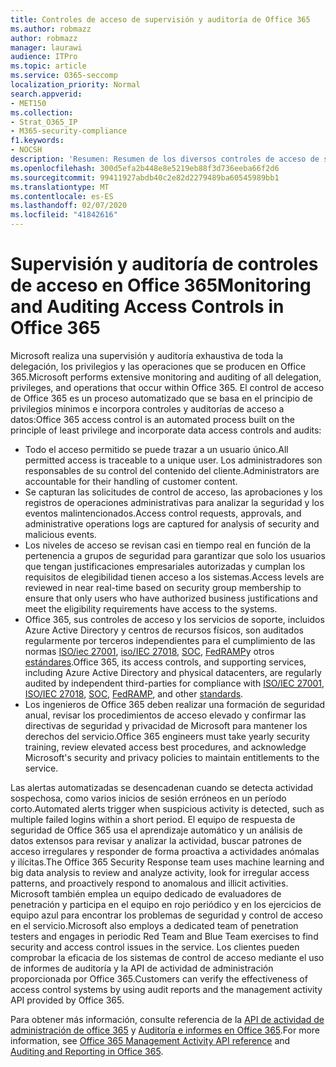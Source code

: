 ```yaml
---
title: Controles de acceso de supervisión y auditoría de Office 365
ms.author: robmazz
author: robmazz
manager: laurawi
audience: ITPro
ms.topic: article
ms.service: O365-seccomp
localization_priority: Normal
search.appverid:
- MET150
ms.collection:
- Strat_O365_IP
- M365-security-compliance
f1.keywords:
- NOCSH
description: 'Resumen: Resumen de los diversos controles de acceso de supervisión y auditoría disponibles en Office 365.'
ms.openlocfilehash: 300d5efa2b448e8e5219eb88f3d736eeba66f2d6
ms.sourcegitcommit: 99411927abdb40c2e82d2279489ba60545989bb1
ms.translationtype: MT
ms.contentlocale: es-ES
ms.lasthandoff: 02/07/2020
ms.locfileid: "41842616"
---
```

# <a name="monitoring-and-auditing-access-controls-in-office-365"></a><span data-ttu-id="884ee-103">Supervisión y auditoría de controles de acceso en Office 365</span><span class="sxs-lookup"><span data-stu-id="884ee-103">Monitoring and Auditing Access Controls in Office 365</span></span>

<span data-ttu-id="884ee-104">Microsoft realiza una supervisión y auditoría exhaustiva de toda la delegación, los privilegios y las operaciones que se producen en Office 365.</span><span class="sxs-lookup"><span data-stu-id="884ee-104">Microsoft performs extensive monitoring and auditing of all delegation, privileges, and operations that occur within Office 365.</span></span> <span data-ttu-id="884ee-105">El control de acceso de Office 365 es un proceso automatizado que se basa en el principio de privilegios mínimos e incorpora controles y auditorías de acceso a datos:</span><span class="sxs-lookup"><span data-stu-id="884ee-105">Office 365 access control is an automated process built on the principle of least privilege and incorporate data access controls and audits:</span></span>

- <span data-ttu-id="884ee-106">Todo el acceso permitido se puede trazar a un usuario único.</span><span class="sxs-lookup"><span data-stu-id="884ee-106">All permitted access is traceable to a unique user.</span></span> <span data-ttu-id="884ee-107">Los administradores son responsables de su control del contenido del cliente.</span><span class="sxs-lookup"><span data-stu-id="884ee-107">Administrators are accountable for their handling of customer content.</span></span>
- <span data-ttu-id="884ee-108">Se capturan las solicitudes de control de acceso, las aprobaciones y los registros de operaciones administrativas para analizar la seguridad y los eventos malintencionados.</span><span class="sxs-lookup"><span data-stu-id="884ee-108">Access control requests, approvals, and administrative operations logs are captured for analysis of security and malicious events.</span></span>
- <span data-ttu-id="884ee-109">Los niveles de acceso se revisan casi en tiempo real en función de la pertenencia a grupos de seguridad para garantizar que solo los usuarios que tengan justificaciones empresariales autorizadas y cumplan los requisitos de elegibilidad tienen acceso a los sistemas.</span><span class="sxs-lookup"><span data-stu-id="884ee-109">Access levels are reviewed in near real-time based on security group membership to ensure that only users who have authorized business justifications and meet the eligibility requirements have access to the systems.</span></span>
- <span data-ttu-id="884ee-110">Office 365, sus controles de acceso y los servicios de soporte, incluidos Azure Active Directory y centros de recursos físicos, son auditados regularmente por terceros independientes para el cumplimiento de las normas [ISO/iec 27001](https://www.microsoft.com/TrustCenter/Compliance/iso-iec-27001), [iso/IEC 27018](https://www.microsoft.com/TrustCenter/Compliance/iso-iec-27018), [SOC](https://www.microsoft.com/TrustCenter/Compliance/SOC), [FedRAMP](https://www.microsoft.com/TrustCenter/Compliance/FedRAMP)y otros [estándares](https://www.microsoft.com/TrustCenter/Compliance?service=Office#Icons).</span><span class="sxs-lookup"><span data-stu-id="884ee-110">Office 365, its access controls, and supporting services, including Azure Active Directory and physical datacenters, are regularly audited by independent third-parties for compliance with [ISO/IEC 27001](https://www.microsoft.com/TrustCenter/Compliance/iso-iec-27001), [ISO/IEC 27018](https://www.microsoft.com/TrustCenter/Compliance/iso-iec-27018), [SOC](https://www.microsoft.com/TrustCenter/Compliance/SOC), [FedRAMP](https://www.microsoft.com/TrustCenter/Compliance/FedRAMP), and other [standards](https://www.microsoft.com/TrustCenter/Compliance?service=Office#Icons).</span></span>
- <span data-ttu-id="884ee-111">Los ingenieros de Office 365 deben realizar una formación de seguridad anual, revisar los procedimientos de acceso elevado y confirmar las directivas de seguridad y privacidad de Microsoft para mantener los derechos del servicio.</span><span class="sxs-lookup"><span data-stu-id="884ee-111">Office 365 engineers must take yearly security training, review elevated access best procedures, and acknowledge Microsoft's security and privacy policies to maintain entitlements to the service.</span></span>

<span data-ttu-id="884ee-112">Las alertas automatizadas se desencadenan cuando se detecta actividad sospechosa, como varios inicios de sesión erróneos en un período corto.</span><span class="sxs-lookup"><span data-stu-id="884ee-112">Automated alerts trigger when suspicious activity is detected, such as multiple failed logins within a short period.</span></span> <span data-ttu-id="884ee-113">El equipo de respuesta de seguridad de Office 365 usa el aprendizaje automático y un análisis de datos extensos para revisar y analizar la actividad, buscar patrones de acceso irregulares y responder de forma proactiva a actividades anómalas y ilícitas.</span><span class="sxs-lookup"><span data-stu-id="884ee-113">The Office 365 Security Response team uses machine learning and big data analysis to review and analyze activity, look for irregular access patterns, and proactively respond to anomalous and illicit activities.</span></span> <span data-ttu-id="884ee-114">Microsoft también emplea un equipo dedicado de evaluadores de penetración y participa en el equipo en rojo periódico y en los ejercicios de equipo azul para encontrar los problemas de seguridad y control de acceso en el servicio.</span><span class="sxs-lookup"><span data-stu-id="884ee-114">Microsoft also employs a dedicated team of penetration testers and engages in periodic Red Team and Blue Team exercises to find security and access control issues in the service.</span></span> <span data-ttu-id="884ee-115">Los clientes pueden comprobar la eficacia de los sistemas de control de acceso mediante el uso de informes de auditoría y la API de actividad de administración proporcionada por Office 365.</span><span class="sxs-lookup"><span data-stu-id="884ee-115">Customers can verify the effectiveness of access control systems by using audit reports and the management activity API provided by Office 365.</span></span>

<span data-ttu-id="884ee-116">Para obtener más información, consulte referencia de la [API de actividad de administración de office 365](https://msdn.microsoft.com/library/office/mt227394.aspx) y [Auditoría e informes en Office 365](office-365-auditing-and-reporting-overview.md).</span><span class="sxs-lookup"><span data-stu-id="884ee-116">For more information, see [Office 365 Management Activity API reference](https://msdn.microsoft.com/library/office/mt227394.aspx) and [Auditing and Reporting in Office 365](office-365-auditing-and-reporting-overview.md).</span></span>

